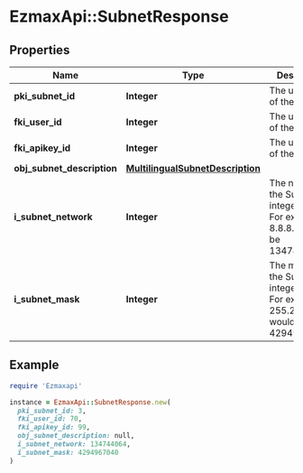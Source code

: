 # EzmaxApi::SubnetResponse

## Properties

| Name | Type | Description | Notes |
| ---- | ---- | ----------- | ----- |
| **pki_subnet_id** | **Integer** | The unique ID of the Subnet |  |
| **fki_user_id** | **Integer** | The unique ID of the User | [optional] |
| **fki_apikey_id** | **Integer** | The unique ID of the Apikey | [optional] |
| **obj_subnet_description** | [**MultilingualSubnetDescription**](MultilingualSubnetDescription.md) |  |  |
| **i_subnet_network** | **Integer** | The network of the Subnet in integer form. For example 8.8.8.0 would be 134744064 |  |
| **i_subnet_mask** | **Integer** | The mask of the Subnet  in integer form. For example 255.255.255.0 would be 4294967040 |  |

## Example

```ruby
require 'Ezmaxapi'

instance = EzmaxApi::SubnetResponse.new(
  pki_subnet_id: 3,
  fki_user_id: 70,
  fki_apikey_id: 99,
  obj_subnet_description: null,
  i_subnet_network: 134744064,
  i_subnet_mask: 4294967040
)
```

